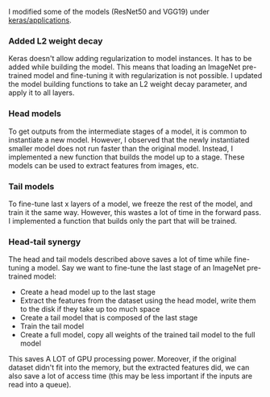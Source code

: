 I modified some of the models (ResNet50 and VGG19) under [keras/applications](https://github.com/fchollet/keras/tree/master/keras/applications).

### Added L2 weight decay
Keras doesn't allow adding regularization to model instances. It has to be added while building the model. This means that loading an ImageNet pre-trained model and fine-tuning it with regularization is not possible. I updated the model building functions to take an L2 weight decay parameter, and apply it to all layers.

### Head models
To get outputs from the intermediate stages of a model, it is common to instantiate a new model. However, I observed that the newly instantiated smaller model does not run faster than the original model. Instead, I implemented a new function that builds the model up to a stage. These models can be used to extract features from images, etc.

### Tail models
To fine-tune last x layers of a model, we freeze the rest of the model, and train it the same way. However, this wastes a lot of time in the forward pass. I implemented a function that builds only the part that will be trained.

### Head-tail synergy
The head and tail models described above saves a lot of time while fine-tuning a model. Say we want to fine-tune the last stage of an ImageNet pre-trained model:
* Create a head model up to the last stage
* Extract the features from the dataset using the head model, write them to the disk if they take up too much space
* Create a tail model that is composed of the last stage
* Train the tail model
* Create a full model, copy all weights of the trained tail model to the full model

This saves A LOT of GPU processing power. Moreover, if the original dataset didn't fit into the memory, but the extracted features did, we can also save a lot of access time (this may be less important if the inputs are read into a queue).

